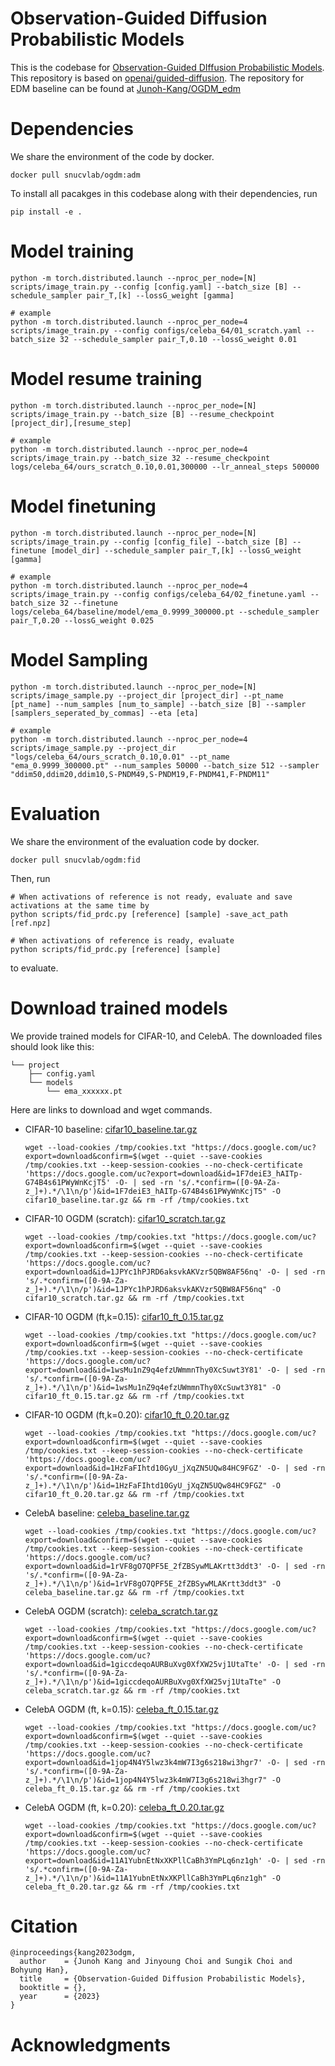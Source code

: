 # Observation-Guided Diffusion Probabilistic Models
This is the codebase for [Observation-Guided DIffusion Probabilistic Models](https://arxiv.org/abs/2310.04041). This repository is based on [openai/guided-diffusion](https://github.com/openai/guided-diffusion).
The repository for EDM baseline can be found at [Junoh-Kang/OGDM_edm](https://github.com/Junoh-Kang/OGDM_edm)

# Dependencies
We share the environment of the code by docker.
```
docker pull snucvlab/ogdm:adm
```

To install all pacakges in this codebase along with their dependencies, run
```
pip install -e .
```

# Model training
```
python -m torch.distributed.launch --nproc_per_node=[N] scripts/image_train.py --config [config.yaml] --batch_size [B] --schedule_sampler pair_T,[k] --lossG_weight [gamma]

# example
python -m torch.distributed.launch --nproc_per_node=4 scripts/image_train.py --config configs/celeba_64/01_scratch.yaml --batch_size 32 --schedule_sampler pair_T,0.10 --lossG_weight 0.01
```

# Model resume training
```
python -m torch.distributed.launch --nproc_per_node=[N] scripts/image_train.py --batch_size [B] --resume_checkpoint [project_dir],[resume_step]

# example
python -m torch.distributed.launch --nproc_per_node=4 scripts/image_train.py --batch_size 32 --resume_checkpoint logs/celeba_64/ours_scratch_0.10,0.01,300000 --lr_anneal_steps 500000
```

# Model finetuning
```
python -m torch.distributed.launch --nproc_per_node=[N] scripts/image_train.py --config [config_file] --batch_size [B] --finetune [model_dir] --schedule_sampler pair_T,[k] --lossG_weight [gamma]

# example
python -m torch.distributed.launch --nproc_per_node=4 scripts/image_train.py --config configs/celeba_64/02_finetune.yaml --batch_size 32 --finetune logs/celeba_64/baseline/model/ema_0.9999_300000.pt --schedule_sampler pair_T,0.20 --lossG_weight 0.025
```

# Model Sampling
```
python -m torch.distributed.launch --nproc_per_node=[N] scripts/image_sample.py --project_dir [project_dir] --pt_name [pt_name] --num_samples [num_to_sample] --batch_size [B] --sampler [samplers_seperated_by_commas] --eta [eta]

# example
python -m torch.distributed.launch --nproc_per_node=4 scripts/image_sample.py --project_dir "logs/celeba_64/ours_scratch_0.10,0.01" --pt_name "ema_0.9999_300000.pt" --num_samples 50000 --batch_size 512 --sampler "ddim50,ddim20,ddim10,S-PNDM49,S-PNDM19,F-PNDM41,F-PNDM11"
```

# Evaluation
We share the environment of the evaluation code by docker.
```
docker pull snucvlab/ogdm:fid
```

Then, run
```
# When activations of reference is not ready, evaluate and save activations at the same time by
python scripts/fid_prdc.py [reference] [sample] -save_act_path [ref.npz]

# When activations of reference is ready, evaluate 
python scripts/fid_prdc.py [reference] [sample]
```
to evaluate.

# Download trained models
We provide trained models for CIFAR-10, and CelebA.
The downloaded files should look like this:
```
└── project
    ├── config.yaml  
    └── models
        └── ema_xxxxxx.pt
```

Here are links to download and wget commands.
- CIFAR-10 baseline: [cifar10_baseline.tar.gz](https://drive.google.com/file/d/1F7deiE3_hAITp-G74B4s61PWyWnKcjT5/view?usp=sharing)
  ```
  wget --load-cookies /tmp/cookies.txt "https://docs.google.com/uc?export=download&confirm=$(wget --quiet --save-cookies /tmp/cookies.txt --keep-session-cookies --no-check-certificate 'https://docs.google.com/uc?export=download&id=1F7deiE3_hAITp-G74B4s61PWyWnKcjT5' -O- | sed -rn 's/.*confirm=([0-9A-Za-z_]+).*/\1\n/p')&id=1F7deiE3_hAITp-G74B4s61PWyWnKcjT5" -O cifar10_baseline.tar.gz && rm -rf /tmp/cookies.txt
  ```
- CIFAR-10 OGDM (scratch): [cifar10_scratch.tar.gz](https://drive.google.com/file/d/1JPYc1hPJRD6aksvkAKVzr5QBW8AF56nq/view?usp=sharing)
  ```
  wget --load-cookies /tmp/cookies.txt "https://docs.google.com/uc?export=download&confirm=$(wget --quiet --save-cookies /tmp/cookies.txt --keep-session-cookies --no-check-certificate 'https://docs.google.com/uc?export=download&id=1JPYc1hPJRD6aksvkAKVzr5QBW8AF56nq' -O- | sed -rn 's/.*confirm=([0-9A-Za-z_]+).*/\1\n/p')&id=1JPYc1hPJRD6aksvkAKVzr5QBW8AF56nq" -O cifar10_scratch.tar.gz && rm -rf /tmp/cookies.txt
  ```
- CIFAR-10 OGDM (ft,k=0.15): [cifar10_ft_0.15.tar.gz](https://drive.google.com/file/d/1wsMu1nZ9q4efzUWmmnThy0XcSuwt3Y81/view?usp=sharing)
  ```
  wget --load-cookies /tmp/cookies.txt "https://docs.google.com/uc?export=download&confirm=$(wget --quiet --save-cookies /tmp/cookies.txt --keep-session-cookies --no-check-certificate 'https://docs.google.com/uc?export=download&id=1wsMu1nZ9q4efzUWmmnThy0XcSuwt3Y81' -O- | sed -rn 's/.*confirm=([0-9A-Za-z_]+).*/\1\n/p')&id=1wsMu1nZ9q4efzUWmmnThy0XcSuwt3Y81" -O cifar10_ft_0.15.tar.gz && rm -rf /tmp/cookies.txt
  ```
- CIFAR-10 OGDM (ft,k=0.20): [cifar10_ft_0.20.tar.gz](https://drive.google.com/file/d/1HzFaFIhtd10GyU_jXqZN5UQw84HC9FGZ/view?usp=sharing)
  ```
  wget --load-cookies /tmp/cookies.txt "https://docs.google.com/uc?export=download&confirm=$(wget --quiet --save-cookies /tmp/cookies.txt --keep-session-cookies --no-check-certificate 'https://docs.google.com/uc?export=download&id=1HzFaFIhtd10GyU_jXqZN5UQw84HC9FGZ' -O- | sed -rn 's/.*confirm=([0-9A-Za-z_]+).*/\1\n/p')&id=1HzFaFIhtd10GyU_jXqZN5UQw84HC9FGZ" -O cifar10_ft_0.20.tar.gz && rm -rf /tmp/cookies.txt
  ```
- CelebA baseline: [celeba_baseline.tar.gz](https://drive.google.com/file/d/1rVF8gO7QPF5E_2fZBSywMLAKrtt3ddt3/view?usp=sharing)
  ```
  wget --load-cookies /tmp/cookies.txt "https://docs.google.com/uc?export=download&confirm=$(wget --quiet --save-cookies /tmp/cookies.txt --keep-session-cookies --no-check-certificate 'https://docs.google.com/uc?export=download&id=1rVF8gO7QPF5E_2fZBSywMLAKrtt3ddt3' -O- | sed -rn 's/.*confirm=([0-9A-Za-z_]+).*/\1\n/p')&id=1rVF8gO7QPF5E_2fZBSywMLAKrtt3ddt3" -O celeba_baseline.tar.gz && rm -rf /tmp/cookies.txt
  ```
- CelebA OGDM (scratch): [celeba_scratch.tar.gz](https://drive.google.com/file/d/1giccdeqoAURBuXvg0XfXW25vj1UtaTte/view?usp=sharing)
  ```
  wget --load-cookies /tmp/cookies.txt "https://docs.google.com/uc?export=download&confirm=$(wget --quiet --save-cookies /tmp/cookies.txt --keep-session-cookies --no-check-certificate 'https://docs.google.com/uc?export=download&id=1giccdeqoAURBuXvg0XfXW25vj1UtaTte' -O- | sed -rn 's/.*confirm=([0-9A-Za-z_]+).*/\1\n/p')&id=1giccdeqoAURBuXvg0XfXW25vj1UtaTte" -O celeba_scratch.tar.gz && rm -rf /tmp/cookies.txt
  ```
- CelebA OGDM (ft, k=0.15): [celeba_ft_0.15.tar.gz](https://drive.google.com/file/d/1jop4N4Y5lwz3k4mW7I3g6s218wi3hgr7/view?usp=sharing)
  ```
  wget --load-cookies /tmp/cookies.txt "https://docs.google.com/uc?export=download&confirm=$(wget --quiet --save-cookies /tmp/cookies.txt --keep-session-cookies --no-check-certificate 'https://docs.google.com/uc?export=download&id=1jop4N4Y5lwz3k4mW7I3g6s218wi3hgr7' -O- | sed -rn 's/.*confirm=([0-9A-Za-z_]+).*/\1\n/p')&id=1jop4N4Y5lwz3k4mW7I3g6s218wi3hgr7" -O celeba_ft_0.15.tar.gz && rm -rf /tmp/cookies.txt
  ```
- CelebA OGDM (ft, k=0.20): [celeba_ft_0.20.tar.gz](https://drive.google.com/file/d/11A1YubnEtNxXKPllCaBh3YmPLq6nz1gh/view?usp=sharing)
    ```
    wget --load-cookies /tmp/cookies.txt "https://docs.google.com/uc?export=download&confirm=$(wget --quiet --save-cookies /tmp/cookies.txt --keep-session-cookies --no-check-certificate 'https://docs.google.com/uc?export=download&id=11A1YubnEtNxXKPllCaBh3YmPLq6nz1gh' -O- | sed -rn 's/.*confirm=([0-9A-Za-z_]+).*/\1\n/p')&id=11A1YubnEtNxXKPllCaBh3YmPLq6nz1gh" -O celeba_ft_0.20.tar.gz && rm -rf /tmp/cookies.txt
    ```

# Citation
```
@inproceedings{kang2023odgm,
  author    = {Junoh Kang and Jinyoung Choi and Sungik Choi and Bohyung Han},
  title     = {Observation-Guided Diffusion Probabilistic Models},
  booktitle = {},
  year      = {2023}
}
```

# Acknowledgments

